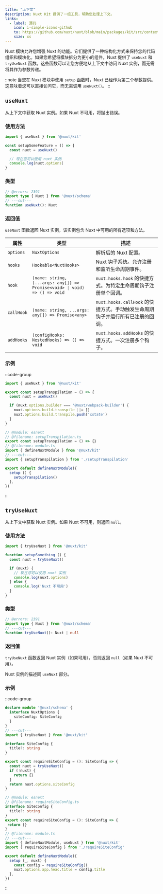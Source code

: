 ```yaml
---
title: "上下文"
description: Nuxt Kit 提供了一组工具，帮助您处理上下文。
links:
  - label: 源码
    icon: i-simple-icons-github
    to: https://github.com/nuxt/nuxt/blob/main/packages/kit/src/context.ts
    size: xs
---
```


Nuxt 模块允许您增强 Nuxt 的功能。它们提供了一种结构化方式来保持您的代码组织和模块化。如果您希望将模块拆分为更小的组件，Nuxt 提供了 `useNuxt` 和 `tryUseNuxt` 函数。这些函数可以让您方便地从上下文中访问 Nuxt 实例，而无需将其作为参数传递。

::note
当您在 Nuxt 模块中使用 `setup` 函数时，Nuxt 已经作为第二个参数提供。这意味着您可以直接访问它，而无需调用 `useNuxt()`。
::

## `useNuxt`

从上下文中获取 Nuxt 实例。如果 Nuxt 不可用，将抛出错误。

### 使用方法

```ts
import { useNuxt } from '@nuxt/kit'

const setupSomeFeature = () => {
  const nuxt = useNuxt()

  // 现在您可以使用 nuxt 实例
  console.log(nuxt.options)
}
```

### 类型

```ts twoslash
// @errors: 2391
import type { Nuxt } from '@nuxt/schema'
// ---cut---
function useNuxt(): Nuxt
```

### 返回值

`useNuxt` 函数返回 Nuxt 实例，该实例包含 Nuxt 中可用的所有选项和方法。

| 属性       | 类型                                                                      | 描述                                                                                                   |
| ---------- | ------------------------------------------------------------------------- | ------------------------------------------------------------------------------------------------------ |
| `options`  | `NuxtOptions`                                                             | 解析后的 Nuxt 配置。                                                                                  |
| `hooks`    | `Hookable<NuxtHooks>`                                                     | Nuxt 钩子系统。允许注册和监听生命周期事件。                                                          |
| `hook`     | `(name: string, (...args: any[]) => Promise<void> \| void) => () => void` | `nuxt.hooks.hook` 的快捷方式。为特定生命周期钩子注册单个回调。                                        |
| `callHook` | `(name: string, ...args: any[]) => Promise<any>`                          | `nuxt.hooks.callHook` 的快捷方式。手动触发生命周期钩子并运行所有已注册的回调。                     |
| `addHooks` | `(configHooks: NestedHooks) => () => void`                                | `nuxt.hooks.addHooks` 的快捷方式。一次注册多个钩子。                                                |

### 示例

::code-group

```ts twoslash [setupTranspilation.ts]
import { useNuxt } from '@nuxt/kit'

export const setupTranspilation = () => {
  const nuxt = useNuxt()

  if (nuxt.options.builder === '@nuxt/webpack-builder') {
    nuxt.options.build.transpile ||= []
    nuxt.options.build.transpile.push('xstate')
  }
}
```

```ts twoslash [module.ts]
// @module: esnext
// @filename: setupTranspilation.ts
export const setupTranspilation = () => {}
// @filename: module.ts
import { defineNuxtModule } from '@nuxt/kit'
// ---cut---
import { setupTranspilation } from './setupTranspilation'

export default defineNuxtModule({
  setup () {
    setupTranspilation()
  },
})
```

::

## `tryUseNuxt`

从上下文中获取 Nuxt 实例。如果 Nuxt 不可用，则返回 `null`。

### 使用方法

```ts twoslash
import { tryUseNuxt } from '@nuxt/kit'

function setupSomething () {
  const nuxt = tryUseNuxt()

  if (nuxt) {
    // 现在您可以使用 nuxt 实例
    console.log(nuxt.options)
  } else {
    console.log('Nuxt 不可用')
  }
}
```

### 类型

```ts twoslash
// @errors: 2391
import type { Nuxt } from '@nuxt/schema'
// ---cut---
function tryUseNuxt(): Nuxt | null
```

### 返回值

`tryUseNuxt` 函数返回 Nuxt 实例（如果可用），否则返回 `null`（如果 Nuxt 不可用）。

Nuxt 实例的描述同 `useNuxt` 部分。

### 示例

::code-group

```ts twoslash [requireSiteConfig.ts]
declare module '@nuxt/schema' {
  interface NuxtOptions {
    siteConfig: SiteConfig
  }
}
// ---cut---
import { tryUseNuxt } from '@nuxt/kit'

interface SiteConfig {
  title?: string
}

export const requireSiteConfig = (): SiteConfig => {
  const nuxt = tryUseNuxt()
  if (!nuxt) {
    return {}
  }
  return nuxt.options.siteConfig
}
```

```ts twoslash [module.ts]
// @module: esnext
// @filename: requireSiteConfig.ts
interface SiteConfig {
  title?: string
}
export const requireSiteConfig = (): SiteConfig => {
 return {}
}
// @filename: module.ts
// ---cut---
import { defineNuxtModule, useNuxt } from '@nuxt/kit'
import { requireSiteConfig } from './requireSiteConfig'

export default defineNuxtModule({
  setup (_, nuxt) {
    const config = requireSiteConfig()
    nuxt.options.app.head.title = config.title
  },
})
```

::